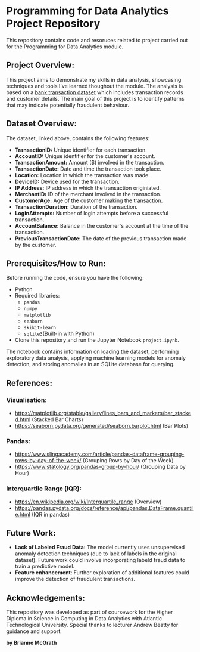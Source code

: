 # Programming for Data Analytics Project Repository 

This repository contains code and resoruces related to project carried out for the Programming for Data Analytics module. 

## Project Overview: 
This project aims to demonstrate my skills in data analysis, showcasing techniques and tools I've learned thoughout the module. The analysis is based on a [bank transaction dataset](https://www.kaggle.com/datasets/valakhorasani/bank-transaction-dataset-for-fraud-detection/data) which includes transaction records and customer details. The main goal of this project is to identify patterns that may indicate potentially fraudulent behaviour. 

## Dataset Overview: 

The dataset, linked above, contains the following features: 
- **TransactionID:** Unique identifier for each transaction.
- **AccountID:** Unique identifier for the customer's account. 
- **TransactionAmount:** Amount ($) involved in the transaction. 
- **TransactionDate:** Date and time the transaction took place. 
- **Location:** Location in which the transaction was made. 
- **DeviceID:** Device used for the transaction. 
- **IP Address:** IP address in which the transaction originiated. 
- **MerchantID:** ID of the merchant involved in the transaction. 
- **CustomerAge:** Age of the customer making the transaction. 
- **TransactionDuration:** Duration of the transaction. 
- **LoginAttempts:** Number of login attempts before a successful transaction. 
- **AccountBalance:** Balance in the customer's account at the time of the transaction. 
- **PreviousTransactionDate:** The date of the previous transaction made by the customer.  

## Prerequisites/How to Run: 
Before running the code, ensure you have the following: 
- Python 
- Required libraries: 
    - `pandas` 
    - `numpy` 
    - `matplotlib`
    - `seaborn`
    - `skikit-learn`
    - `sqlite3`(Built-in with Python)
- Clone this repository and run the Jupyter Notebook `project.ipynb`. 

The notebook contains information on loading the dataset, performing exploratory data analysis, applying machine learning models for anomaly detection, and storing anomalies in an SQLite database for querying. 

## **References:**

### **Visualisation:**
- https://matplotlib.org/stable/gallery/lines_bars_and_markers/bar_stacked.html (Stacked Bar Charts)
- https://seaborn.pydata.org/generated/seaborn.barplot.html (Bar Plots)

### **Pandas:**
- https://www.slingacademy.com/article/pandas-dataframe-grouping-rows-by-day-of-the-week/ (Grouping Rows by Day of the Week)
- https://www.statology.org/pandas-group-by-hour/ (Grouping Data by Hour)

### **Interquartile Range (IQR):**
- https://en.wikipedia.org/wiki/Interquartile_range (Overview)
- https://pandas.pydata.org/docs/reference/api/pandas.DataFrame.quantile.html (IQR in pandas)

## **Future Work:**
- **Lack of Labeled Fraud Data:** The model currently uses unsupervised anomaly detection techniques (due to lack of labels in the original dataset). Future work could involve incorporating labeld fraud data to train a predictive model. 
- **Feature enhancement**: Further exploration of additional features could improve the detection of fraudulent transactions.

## Acknowledgements: 
This repository was developed as part of coursework for the Higher Diploma in Science in Computing in Data Analytics with Atlantic Technological University. Special thanks to lecturer Andrew Beatty for guidance and support. 

**by Brianne McGrath**